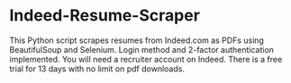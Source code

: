 # Indeed-Resume-Scraper
This Python script scrapes resumes from Indeed.com as PDFs using BeautifulSoup and Selenium. Login method and 2-factor authentication implemented. You will need a recruiter account on Indeed. There is a free trial for 13 days with no limit on pdf downloads.
